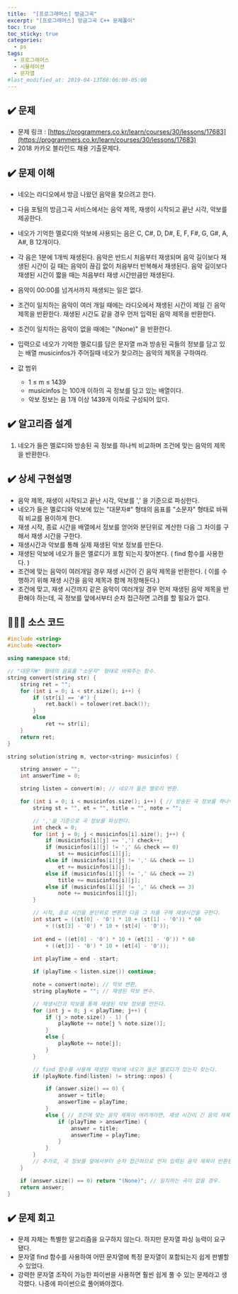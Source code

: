```yaml
---
title:  "[프로그래머스] 방금그곡"
excerpt: "[프로그래머스] 방금그곡 C++ 문제풀이"
toc: true
toc_sticky: true
categories:
  - ps
tags:
  - 프로그래머스
  - 시뮬레이션
  - 문자열
#last_modified_at: 2019-04-13T08:06:00-05:00
---
```



## ✔️ 문제  

* 문제 링크 : [https://programmers.co.kr/learn/courses/30/lessons/17683](https://programmers.co.kr/learn/courses/30/lessons/17683)
* 2018 카카오 블라인드 채용 기출문제다.



## ✔️ 문제 이해

* 네오는 라디오에서 방금 나왔던 음악을 찾으려고 한다. 

* 다음 포털의 방금그곡 서비스에서는 음악 제목, 재생이 시작되고 끝난 시각, 악보를 제공한다.

* 네오가 기억한 멜로디와 악보에 사용되는 음은 C, C#, D, D#, E, F, F#, G, G#, A, A#, B 12개이다.

* 각 음은 1분에 1개씩 재생된다. 음악은 반드시 처음부터 재생되며 음악 길이보다 재생된 시간이 길 때는 음악이 끊김 없이 처음부터 반복해서 재생된다. 음악 길이보다 재생된 시간이 짧을 때는 처음부터 재생 시간만큼만 재생된다.

* 음악이 00:00를 넘겨서까지 재생되는 일은 없다.

* 조건이 일치하는 음악이 여러 개일 때에는 라디오에서 재생된 시간이 제일 긴 음악 제목을 반환한다. 재생된 시간도 같을 경우 먼저 입력된 음악 제목을 반환한다.

* 조건이 일치하는 음악이 없을 때에는 "(None)" 을 반환한다.

* 입력으로 네오가 기억한 멜로디를 담은 문자열 m과 방송된 곡들의 정보를 담고 있는 배열 musicinfos가 주어질때 네오가 찾으려는 음악의 제목을 구하여라.

* 값 범위
  * 1 ≤ m ≤ 1439
  * musicinfos 는 100개 이하의 곡 정보를 담고 있는 배열이다.
  * 악보 정보는 음 1개 이상 1439개 이하로 구성되어 있다.

  

## ✔️ 알고리즘 설계

1. 네오가 들은 멜로디와 방송된 곡 정보를 하나씩 비교하며 조건에 맞는 음악의 제목을 반환한다.



## ✔️ 상세 구현설명

* 음악 제목, 재생이 시작되고 끝난 시각, 악보를 ',' 을 기준으로 파싱한다.
* 네오가 들은 멜로디와 악보에 있는 "대문자#" 형태의 음표를 "소문자" 형태로 바꿔줘 비교를 용이하게 한다.
* 재생 시작, 종료 시간을 배열에서 정보를 얻어와 분단위로 계산한 다음 그 차이를 구해서 재생 시간을 구한다. 
* 재생시간과 악보를 통해 실제 재생된 악보 정보를 만든다.
* 재생된 악보에 네오가 들은 멜로디가 포함 되는지 찾아본다. ( find 함수를 사용한다. )
* 조건에 맞는 음악이 여러개일 경우 재생 시간이 긴 음악 제목을 반환한다. ( 이를 수행하기 위해 재생 시간을 음악 제목과 함께 저장해둔다.)
* 조건에 맞고, 재생 시간까지 같은 음악이 여러개일 경우 먼저 재생된 음악 제목을 반환해야 하는데, 곡 정보를 앞에서부터 순차 접근하면 고려를 할 필요가 없다.



## 👨🏻‍💻 소스 코드

```cpp
#include <string>
#include <vector>

using namespace std;

// "대문자#" 형태의 음표를 "소문자" 형태로 바꿔주는 함수.
string convert(string str) {
	string ret = "";
	for (int i = 0; i < str.size(); i++) {
		if (str[i] == '#') {
			ret.back() = tolower(ret.back());
		}
		else
			ret += str[i];
	}
	return ret;
}

string solution(string m, vector<string> musicinfos) {

	string answer = "";
	int answerTime = 0;

	string listen = convert(m); // 네오가 들은 멜로리 변환.

	for (int i = 0; i < musicinfos.size(); i++) { // 방송된 곡 정보를 하나씩 조회
		string st = "", et = "", title = "", note = "";

		// ','을 기준으로 곡 정보를 파싱한다. 
		int check = 0;
		for (int j = 0; j < musicinfos[i].size(); j++) { 
			if (musicinfos[i][j] == ',') check++;
			if (musicinfos[i][j] != ',' && check == 0)
				st += musicinfos[i][j];
			else if (musicinfos[i][j] != ',' && check == 1)
				et += musicinfos[i][j];
			else if (musicinfos[i][j] != ',' && check == 2)
				title += musicinfos[i][j];
			else if (musicinfos[i][j] != ',' && check == 3)
				note += musicinfos[i][j];
		}

		// 시작, 종료 시간을 분단위로 변환한 다음 그 차를 구해 재생시간을 구한다. 
		int start = ((st[0] - '0') * 10 + (st[1] - '0')) * 60 
            + ((st[3] - '0') * 10 + (st[4] - '0'));
        
		int end = ((et[0] - '0') * 10 + (et[1] - '0')) * 60 
            + ((et[3] - '0') * 10 + (et[4] - '0'));
        
		int playTime = end - start;

		if (playTime < listen.size()) continue;

		note = convert(note); // 악보 변환.
		string playNote = ""; // 재생된 악보 변수.

		// 재생시간과 악보를 통해 재생된 악보 정보를 만든다.
		for (int j = 0; j < playTime; j++) {
			if (j > note.size() - 1) { 
				playNote += note[j % note.size()];
			}
			else {
				playNote += note[j];
			}
		}

		// find 함수를 사용해 재생된 악보에 네오가 들은 멜로디가 있는지 찾는다. 
		if (playNote.find(listen) != string::npos) {

			if (answer.size() == 0) {
				answer = title;
				answerTime = playTime;
			}
			else { // 조건에 맞는 음악 제목이 여러개라면, 재생 시간이 긴 음악 제목이 정답이다.
				if (playTime > answerTime) { 
					answer = title;
					answerTime = playTime;
				}
			}
		}
		// 추가로, 곡 정보를 앞에서부터 순차 접근하므로 먼저 입력된 음악 제목이 반환된다. 
	}

	if (answer.size() == 0) return "(None)"; // 일치하는 곡이 없을 경우.
	return answer;
}
```



## ✔️ 문제 회고

* 문제 자체는 특별한 알고리즘을 요구하지 않는다. 하지만 문자열 파싱 능력이 요구됐다.
* 문자열 find 함수를 사용하여 어떤 문자열에 특정 문자열이 포함되는지 쉽게 판별할 수 있었다.
* 강력한 문자열 조작이 가능한 파이썬을 사용하면 훨씬 쉽게 풀 수 있는 문제라고 생각했다. 나중에 파이썬으로 풀어봐야겠다. 
